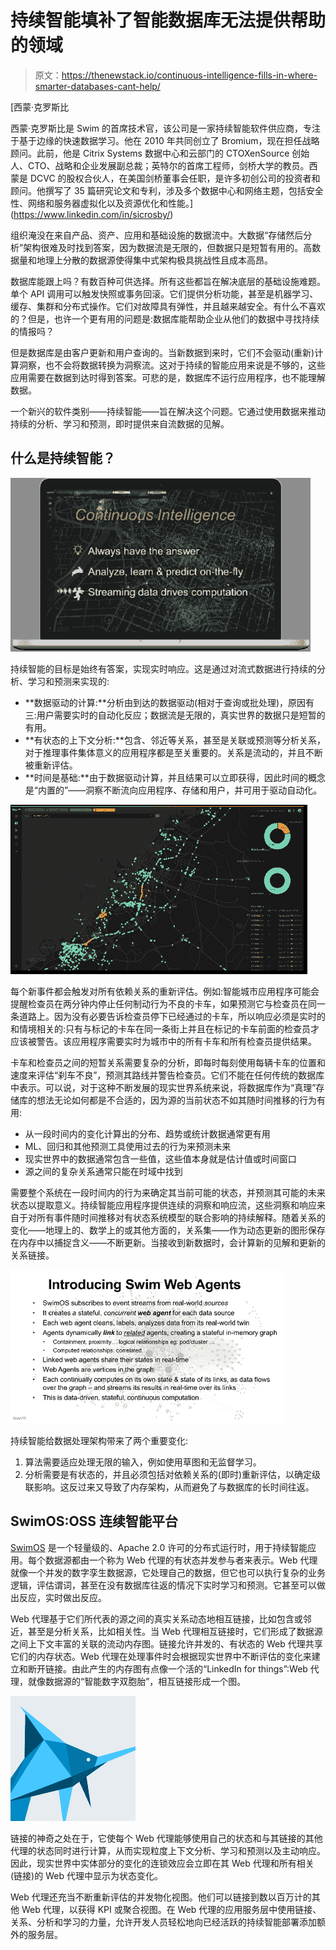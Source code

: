 # 持续智能填补了智能数据库无法提供帮助的领域

> 原文：<https://thenewstack.io/continuous-intelligence-fills-in-where-smarter-databases-cant-help/>

[](https://www.linkedin.com/in/sicrosby/)

 [西蒙·克罗斯比

西蒙·克罗斯比是 Swim 的首席技术官，该公司是一家持续智能软件供应商，专注于基于边缘的快速数据学习。他在 2010 年共同创立了 Bromium，现在担任战略顾问。此前，他是 Citrix Systems 数据中心和云部门的 CTOXenSource 创始人、CTO、战略和企业发展副总裁；英特尔的首席工程师，剑桥大学的教员。西蒙是 DCVC 的股权合伙人，在美国剑桥董事会任职，是许多初创公司的投资者和顾问。他撰写了 35 篇研究论文和专利，涉及多个数据中心和网络主题，包括安全性、网络和服务器虚拟化以及资源优化和性能。](https://www.linkedin.com/in/sicrosby/) [](https://www.linkedin.com/in/sicrosby/)

组织淹没在来自产品、资产、应用和基础设施的数据流中。大数据“存储然后分析”架构很难及时找到答案，因为数据流是无限的，但数据只是短暂有用的。高数据量和地理上分散的数据源使得集中式架构极具挑战性且成本高昂。

数据库能跟上吗？有数百种可供选择。所有这些都旨在解决底层的基础设施难题。单个 API 调用可以触发快照或事务回滚。它们提供分析功能，甚至是机器学习、缓存、集群和分布式操作。它们对故障具有弹性，并且越来越安全。有什么不喜欢的？但是，也许一个更有用的问题是:数据库能帮助企业从他们的数据中寻找持续的情报吗？

但是数据库是由客户更新和用户查询的。当新数据到来时，它们不会驱动(重新)计算洞察，也不会将数据转换为洞察流。这对于持续的智能应用来说是不够的，这些应用需要在数据到达时得到答案。可悲的是，数据库不运行应用程序，也不能理解数据。

一个新兴的软件类别——持续智能——旨在解决这个问题。它通过使用数据来推动持续的分析、学习和预测，即时提供来自流数据的见解。

## 什么是持续智能？

![](img/c31b328d019bbaa986757a38c2988690.png)

持续智能的目标是始终有答案，实现实时响应。这是通过对流式数据进行持续的分析、学习和预测来实现的:

*   **数据驱动的计算:**分析由到达的数据驱动(相对于查询或批处理)，原因有三:用户需要实时的自动化反应；数据流是无限的，真实世界的数据只是短暂的有用。
*   **有状态的上下文分析:**包含、邻近等关系，甚至是关联或预测等分析关系，对于推理事件集体意义的应用程序都是至关重要的。关系是流动的，并且不断被重新评估。
*   **时间是基础:**由于数据驱动计算，并且结果可以立即获得，因此时间的概念是“内置的”——洞察不断流向应用程序、存储和用户，并可用于驱动自动化。

![](img/30dd356391b894fea724628a0b746a79.png)

每个新事件都会触发对所有依赖关系的重新评估。例如:智能城市应用程序可能会提醒检查员在两分钟内停止任何制动行为不良的卡车，如果预测它与检查员在同一条道路上。因为没有必要告诉检查员停下已经通过的卡车，所以响应必须是实时的和情境相关的:只有与标记的卡车在同一条街上并且在标记的卡车前面的检查员才应该被警告。该应用程序需要实时为城市中的所有卡车和所有检查员提供结果。

卡车和检查员之间的短暂关系需要复杂的分析，即每时每刻使用每辆卡车的位置和速度来评估“刹车不良”，预测其路线并警告检查员。它们不能在任何传统的数据库中表示。可以说，对于这种不断发展的现实世界系统来说，将数据库作为“真理”存储库的想法无论如何都是不合适的，因为源的当前状态不如其随时间推移的行为有用:

*   从一段时间内的变化计算出的分布、趋势或统计数据通常更有用
*   ML、回归和其他预测工具使用过去的行为来预测未来
*   现实世界中的数据通常包含一些值，这些值本身就是估计值或时间窗口
*   源之间的复杂关系通常只能在时域中找到

需要整个系统在一段时间内的行为来确定其当前可能的状态，并预测其可能的未来状态以提取意义。持续智能应用程序提供连续的洞察和响应流，这些洞察和响应来自于对所有事件随时间推移对有状态系统模型的联合影响的持续解释。随着关系的变化——地理上的、数学上的或其他方面的，关系集——作为动态更新的图形保存在内存中以捕捉含义——不断更新。当接收到新数据时，会计算新的见解和更新的关系链接。

![](img/a60e80f90aeaa6c9c9695de749c26fa9.png)

持续智能给数据处理架构带来了两个重要变化:

1.  算法需要适应处理无限的输入，例如使用草图和无监督学习。
2.  分析需要是有状态的，并且必须包括对依赖关系的(即时)重新评估，以确定级联影响。这反过来又导致了内存架构，从而避免了与数据库的长时间往返。

## SwimOS:OSS 连续智能平台

[SwimOS](https://github.com/swimos) 是一个轻量级的、Apache 2.0 许可的分布式运行时，用于持续智能应用。每个数据源都由一个称为 Web 代理的有状态并发参与者来表示。Web 代理就像一个并发的数字孪生数据源，它处理自己的数据，但它也可以执行复杂的业务逻辑，评估谓词，甚至在没有数据库往返的情况下实时学习和预测。它甚至可以做出反应，实时做出反应。

Web 代理基于它们所代表的源之间的真实关系动态地相互链接，比如包含或邻近，甚至是分析关系，比如相关性。当 Web 代理相互链接时，它们形成了数据源之间上下文丰富的关联的流动内存图。链接允许并发的、有状态的 Web 代理共享它们的内存状态。Web 代理在处理事件时会根据现实世界中不断评估的变化来建立和断开链接。由此产生的内存图有点像一个活的“LinkedIn for things”:Web 代理，就像数据源的“智能数字双胞胎”，相互链接形成一个图。

![](img/a193fc0c170e966e0bce1c20db27fa70.png)

链接的神奇之处在于，它使每个 Web 代理能够使用自己的状态和与其链接的其他代理的状态同时进行计算，从而实现粒度上下文分析、学习和预测以及主动响应。因此，现实世界中实体部分的变化的连锁效应会立即在其 Web 代理和所有相关(链接)的 Web 代理中显示为状态变化。

Web 代理还充当不断重新评估的并发物化视图。他们可以链接到数以百万计的其他 Web 代理，以获得 KPI 或聚合视图。在 Web 代理的应用服务层中使用链接、关系、分析和学习的力量，允许开发人员轻松地向已经活跃的持续智能部署添加额外的服务层。

<svg xmlns:xlink="http://www.w3.org/1999/xlink" viewBox="0 0 68 31" version="1.1"><title>Group</title> <desc>Created with Sketch.</desc></svg>